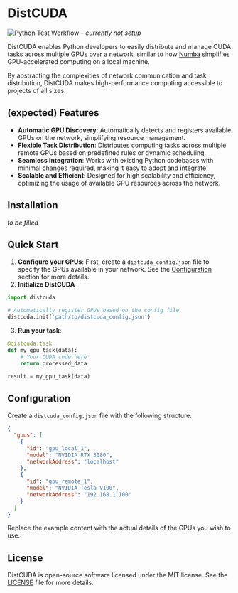 # DistCUDA

![Python Test Workflow](https://github.com/viraatdas/DistCUDA/actions/workflows/python-test.yml/badge.svg) - _currently not setup_

DistCUDA enables Python developers to easily distribute and manage CUDA tasks across multiple GPUs over a network, similar to how [Numba](https://github.com/numba/numba) simplifies GPU-accelerated computing on a local machine.

By abstracting the complexities of network communication and task distribution, DistCUDA makes high-performance computing accessible to projects of all sizes.

## (expected) Features

- **Automatic GPU Discovery**: Automatically detects and registers available GPUs on the network, simplifying resource management.
- **Flexible Task Distribution**: Distributes computing tasks across multiple remote GPUs based on predefined rules or dynamic scheduling.
- **Seamless Integration**: Works with existing Python codebases with minimal changes required, making it easy to adopt and integrate.
- **Scalable and Efficient**: Designed for high scalability and efficiency, optimizing the usage of available GPU resources across the network.

## Installation

_to be filled_

## Quick Start

1. **Configure your GPUs**: First, create a `distcuda_config.json` file to specify the GPUs available in your network. See the [Configuration](#configuration) section for more details.
2. **Initialize DistCUDA**

```python
import distcuda

# Automatically register GPUs based on the config file
distcuda.init('path/to/distcuda_config.json')
```

3. **Run your task**:

```python
@distcuda.task
def my_gpu_task(data):
    # Your CUDA code here
    return processed_data

result = my_gpu_task(data)
```

## Configuration

Create a `distcuda_config.json` file with the following structure:

```json
{
  "gpus": [
    {
      "id": "gpu_local_1",
      "model": "NVIDIA RTX 3080",
      "networkAddress": "localhost"
    },
    {
      "id": "gpu_remote_1",
      "model": "NVIDIA Tesla V100",
      "networkAddress": "192.168.1.100"
    }
  ]
}
```

Replace the example content with the actual details of the GPUs you wish to use.

## License

DistCUDA is open-source software licensed under the MIT license. See the [LICENSE](LICENSE) file for more details.
